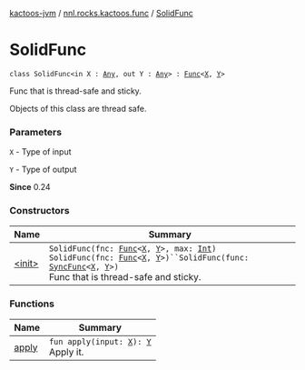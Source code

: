 [kactoos-jvm](../../index.md) / [nnl.rocks.kactoos.func](../index.md) / [SolidFunc](./index.md)

# SolidFunc

`class SolidFunc<in X : `[`Any`](https://kotlinlang.org/api/latest/jvm/stdlib/kotlin/-any/index.html)`, out Y : `[`Any`](https://kotlinlang.org/api/latest/jvm/stdlib/kotlin/-any/index.html)`> : `[`Func`](../../nnl.rocks.kactoos/-func/index.md)`<`[`X`](index.md#X)`, `[`Y`](index.md#Y)`>`

Func that is thread-safe and sticky.

Objects of this class are thread safe.

### Parameters

`X` - Type of input

`Y` - Type of output

**Since**
0.24

### Constructors

| Name | Summary |
|---|---|
| [&lt;init&gt;](-init-.md) | `SolidFunc(fnc: `[`Func`](../../nnl.rocks.kactoos/-func/index.md)`<`[`X`](index.md#X)`, `[`Y`](index.md#Y)`>, max: `[`Int`](https://kotlinlang.org/api/latest/jvm/stdlib/kotlin/-int/index.html)`)`<br>`SolidFunc(fnc: `[`Func`](../../nnl.rocks.kactoos/-func/index.md)`<`[`X`](index.md#X)`, `[`Y`](index.md#Y)`>)``SolidFunc(func: `[`SyncFunc`](../-sync-func/index.md)`<`[`X`](index.md#X)`, `[`Y`](index.md#Y)`>)`<br>Func that is thread-safe and sticky. |

### Functions

| Name | Summary |
|---|---|
| [apply](apply.md) | `fun apply(input: `[`X`](index.md#X)`): `[`Y`](index.md#Y)<br>Apply it. |
